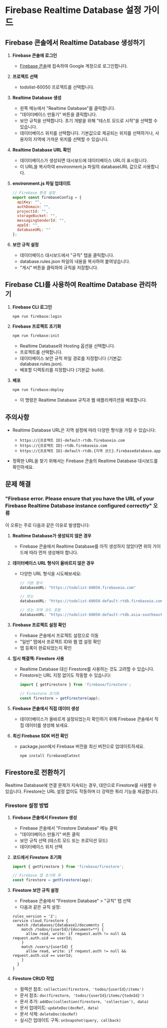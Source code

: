 # Firebase Realtime Database 설정 가이드

## Firebase 콘솔에서 Realtime Database 생성하기

1. **Firebase 콘솔에 로그인**
   - [Firebase 콘솔](https://console.firebase.google.com/)에 접속하여 Google 계정으로 로그인합니다.

2. **프로젝트 선택**
   - todolist-60050 프로젝트를 선택합니다.

3. **Realtime Database 생성**
   - 왼쪽 메뉴에서 "Realtime Database"를 클릭합니다.
   - "데이터베이스 만들기" 버튼을 클릭합니다.
   - 보안 규칙을 선택합니다. 초기 개발을 위해 "테스트 모드로 시작"을 선택할 수 있습니다.
   - 데이터베이스 위치를 선택합니다. 기본값으로 제공되는 위치를 선택하거나, 사용자의 지역에 가까운 위치를 선택할 수 있습니다.

4. **Realtime Database URL 확인**
   - 데이터베이스가 생성되면 대시보드에 데이터베이스 URL이 표시됩니다.
   - 이 URL을 복사하여 environment.js 파일의 databaseURL 값으로 사용합니다.

5. **environment.js 파일 업데이트**
   ```javascript
   // Firebase 환경 설정
   export const firebaseConfig = {
     apiKey: "",
     authDomain: "",
     projectId: "",
     storageBucket: "",
     messagingSenderId: "",
     appId: "",
     databaseURL: ""
   };
   ```

6. **보안 규칙 설정**
   - 데이터베이스 대시보드에서 "규칙" 탭을 클릭합니다.
   - database.rules.json 파일의 내용을 복사하여 붙여넣습니다.
   - "게시" 버튼을 클릭하여 규칙을 저장합니다.

## Firebase CLI를 사용하여 Realtime Database 관리하기

1. **Firebase CLI 로그인**
   ```bash
   npm run firebase:login
   ```

2. **Firebase 프로젝트 초기화**
   ```bash
   npm run firebase:init
   ```
   - Realtime Database와 Hosting 옵션을 선택합니다.
   - 프로젝트를 선택합니다.
   - 데이터베이스 보안 규칙 파일 경로를 지정합니다 (기본값: database.rules.json).
   - 배포할 디렉토리를 지정합니다 (기본값: build).

3. **배포**
   ```bash
   npm run firebase:deploy
   ```
   - 이 명령은 Realtime Database 규칙과 웹 애플리케이션을 배포합니다.

## 주의사항

- Realtime Database URL은 지역 설정에 따라 다양한 형식을 가질 수 있습니다:
  - `https://{프로젝트 ID}-default-rtdb.firebaseio.com`
  - `https://{프로젝트 ID}-rtdb.firebaseio.com`
  - `https://{프로젝트 ID}-default-rtdb.{지역 코드}.firebasedatabase.app`

- 정확한 URL을 찾기 위해서는 Firebase 콘솔의 Realtime Database 대시보드를 확인하세요.

## 문제 해결

### "Firebase error. Please ensure that you have the URL of your Firebase Realtime Database instance configured correctly" 오류

이 오류는 주로 다음과 같은 이유로 발생합니다:

1. **Realtime Database가 생성되지 않은 경우**
   - Firebase 콘솔에서 Realtime Database를 아직 생성하지 않았다면 위의 가이드에 따라 먼저 생성해야 합니다.

2. **데이터베이스 URL 형식이 올바르지 않은 경우**
   - 다양한 URL 형식을 시도해보세요:
     ```javascript
     // 기본 형식
     databaseURL: "https://todolist-60050.firebaseio.com"
     
     // 또는
     databaseURL: "https://todolist-60050-default-rtdb.firebaseio.com"
     
     // 또는 지역 코드 포함
     databaseURL: "https://todolist-60050-default-rtdb.asia-southeast1.firebasedatabase.app"
     ```

3. **Firebase 프로젝트 설정 확인**
   - Firebase 콘솔에서 프로젝트 설정으로 이동
   - "일반" 탭에서 프로젝트 ID와 웹 앱 설정 확인
   - 앱 등록이 완료되었는지 확인

4. **임시 해결책: Firestore 사용**
   - Realtime Database 대신 Firestore를 사용하는 것도 고려할 수 있습니다.
   - Firestore는 URL 지정 없이도 작동할 수 있습니다:
     ```javascript
     import { getFirestore } from 'firebase/firestore';
     
     // Firestore 초기화
     const firestore = getFirestore(app);
     ```

5. **Firebase 콘솔에서 직접 데이터 생성**
   - 데이터베이스가 올바르게 설정되었는지 확인하기 위해 Firebase 콘솔에서 직접 데이터를 생성해 보세요.

6. **최신 Firebase SDK 버전 확인**
   - package.json에서 Firebase 버전을 최신 버전으로 업데이트하세요.
     ```bash
     npm install firebase@latest
     ```

## Firestore로 전환하기

Realtime Database에 연결 문제가 지속되는 경우, 대안으로 Firestore를 사용할 수 있습니다. Firestore는 URL 설정 없이도 작동하며 더 강력한 쿼리 기능을 제공합니다.

### Firestore 설정 방법

1. **Firebase 콘솔에서 Firestore 생성**
   - Firebase 콘솔에서 "Firestore Database" 메뉴 클릭
   - "데이터베이스 만들기" 버튼 클릭
   - 보안 규칙 선택 (테스트 모드 또는 프로덕션 모드)
   - 데이터베이스 위치 선택

2. **코드에서 Firestore 초기화**
   ```javascript
   import { getFirestore } from 'firebase/firestore';
   
   // Firebase 앱 초기화 후
   const firestore = getFirestore(app);
   ```

3. **Firestore 보안 규칙 설정**
   - Firebase 콘솔에서 "Firestore Database" > "규칙" 탭 선택
   - 다음과 같은 규칙 설정:
   ```
   rules_version = '2';
   service cloud.firestore {
     match /databases/{database}/documents {
       match /todos/{userId}/{document=**} {
         allow read, write: if request.auth != null && request.auth.uid == userId;
       }
       match /users/{userId} {
         allow read, write: if request.auth != null && request.auth.uid == userId;
       }
     }
   }
   ```

4. **Firestore CRUD 작업**
   - 컬렉션 참조: `collection(firestore, 'todos/{userId}/items')`
   - 문서 참조: `doc(firestore, 'todos/{userId}/items/{todoId}')`
   - 문서 추가: `addDoc(collection(firestore, 'collection'), data)`
   - 문서 업데이트: `updateDoc(docRef, data)`
   - 문서 삭제: `deleteDoc(docRef)`
   - 실시간 업데이트 구독: `onSnapshot(query, callback)` 